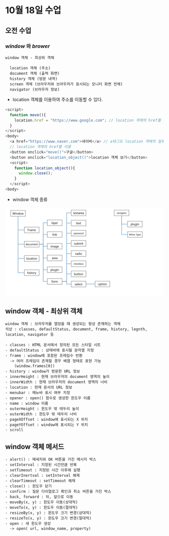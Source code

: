 # 10월 18일 수업

## 오전 수업

### *window* 와 *brower*

    window 객체 - 최상위 객체

      location 객체 (주소)
      document 객체 (출력 화면)
      history 객체 (방문 내역)
      screen 객체 (브라우저와 브라우저가 표시되는 모니터 화면 전체)
      navigator (브라우저 정보)

  - location 객체를 이용하여 주소를 이동할 수 있다.
  ```js
  <script>
    function move(){
      location.href = "https://www.google.com"; // location 객체의 href를 활용
    }
  </script>
  <body>
    <a href="https://www.naver.com">네이버</a> // a태그도 location 객체의 일부이다.
    // location 객체의 href를 이용
    <button onclick="move()">구글</button>
    <button onclick="location_object()">location 객체 보기</button>
    <script>
      function location_object(){
        window.close();
      }
    </script>
  <body>
  ```

- window 객체 종류
<img src="../image/brower Object.jpg" width="600px">

## window 객체 - 최상위 객체
    window 객체 : 브라우저를 열었을 때 생성되는 항상 존재하는 객체
    석상 : classes, defaultStatus, document, frame, history, legnth, location, navigator 등

    - classes : HTML 문서에서 정의된 모든 스타일 시트
    - defaultStatus : 상태바에 표시될 문자열 지정
    - frame : window에 포함된 프레임수 반환
      -> 여러 프레임이 존재할 경우 배열 형태로 표현 가능
        (window.frames[0])
    - history : window가 방문한 URL 정보
    - innerHeight : 현재 브라우저의 document 영역의 높이
    - innerWidth : 현재 브라우저의 document 영역의 너비
    - location : 현재 문서의 URL 정보
    - menubar : 메뉴바 표시 여부 지정
    - opener : open() 함수로 생성한 윈도우 이름
    - name : window 이름
    - outerHeight : 윈도우 밖 테두리 높이
    - outerWidth : 윈도우 밖 테두리 너비
    - pageXOffset : window에 표시되는 X 위치
    - pageYOffset : window에 표시되는 Y 위치
    - scroll

## window 객체 메서드
    - alert() : 메세지와 OK 버튼을 가진 메시지 박스
    - setInterval : 지정된 시간만큼 반복
    - setTimeout : 지정된 시간 이후에 실행
    - clearInertval : setInterval 해제
    - clearTimeout : setTimeout 해재
    - close() : 윈도우 닫기
    - confirm : 질문 다이얼로그 확인과 취소 버튼을 가진 박스
    - back, forward : 뒤, 앞으로 이동
    - moveBy(x, y) : 윈도우 이동(상대적)
    - moveTo(x, y) : 윈도우 이동(절대적)
    - resizeBy(x, y) : 윈도우 크기 변경(상대적)
    - resizeTo(x, y) : 윈도우 크기 변경(절대적)
    - open : 새 윈도우 생성
      -> open( url, window_name, property)
  

          

